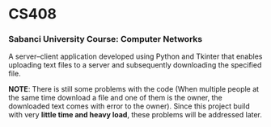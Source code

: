 # CS408
### Sabanci University Course: Computer Networks
A server–client application developed using Python and Tkinter that enables uploading text files to a server and 
subsequently downloading the specified file.  

**NOTE**: There is still some problems with the code (When multiple people at the same time download a file
and one of them is the owner, the downloaded text comes with error to the owner). Since this project build
with very **little time and heavy load**, these problems will be addressed later.
